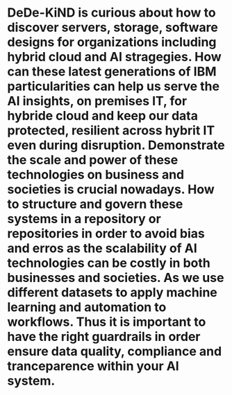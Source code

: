 # DeDe-KiND is curious about how to discover servers, storage, software designs for organizations including hybrid cloud and AI stragegies. How can these latest generations of IBM particularities can help us serve the AI insights, on premises IT, for hybride cloud and keep our data protected, resilient across hybrit IT even during disruption. Demonstrate the scale and power of these technologies on business and societies is crucial nowadays. How to structure and govern these systems in a repository or repositories  in order to avoid bias and erros as the scalability of AI technologies can be costly in both businesses and societies. As we use different datasets to apply machine learning and automation to workflows. Thus it is important to have the right guardrails in order ensure data quality, compliance and tranceparence within your AI system. 
